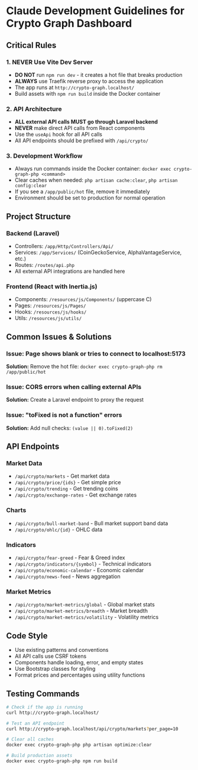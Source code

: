 # Claude Development Guidelines for Crypto Graph Dashboard

## Critical Rules

### 1. NEVER Use Vite Dev Server
- **DO NOT** run `npm run dev` - it creates a hot file that breaks production
- **ALWAYS** use Traefik reverse proxy to access the application
- The app runs at `http://crypto-graph.localhost/`
- Build assets with `npm run build` inside the Docker container

### 2. API Architecture
- **ALL external API calls MUST go through Laravel backend**
- **NEVER** make direct API calls from React components
- Use the `useApi` hook for all API calls
- All API endpoints should be prefixed with `/api/crypto/`

### 3. Development Workflow
- Always run commands inside the Docker container: `docker exec crypto-graph-php <command>`
- Clear caches when needed: `php artisan cache:clear`, `php artisan config:clear`
- If you see a `/app/public/hot` file, remove it immediately
- Environment should be set to production for normal operation

## Project Structure

### Backend (Laravel)
- Controllers: `/app/Http/Controllers/Api/`
- Services: `/app/Services/` (CoinGeckoService, AlphaVantageService, etc.)
- Routes: `/routes/api.php`
- All external API integrations are handled here

### Frontend (React with Inertia.js)
- Components: `/resources/js/Components/` (uppercase C)
- Pages: `/resources/js/Pages/`
- Hooks: `/resources/js/hooks/`
- Utils: `/resources/js/utils/`

## Common Issues & Solutions

### Issue: Page shows blank or tries to connect to localhost:5173
**Solution:** Remove the hot file: `docker exec crypto-graph-php rm /app/public/hot`

### Issue: CORS errors when calling external APIs
**Solution:** Create a Laravel endpoint to proxy the request

### Issue: "toFixed is not a function" errors
**Solution:** Add null checks: `(value || 0).toFixed(2)`

## API Endpoints

### Market Data
- `/api/crypto/markets` - Get market data
- `/api/crypto/price/{ids}` - Get simple price
- `/api/crypto/trending` - Get trending coins
- `/api/crypto/exchange-rates` - Get exchange rates

### Charts
- `/api/crypto/bull-market-band` - Bull market support band data
- `/api/crypto/ohlc/{id}` - OHLC data

### Indicators
- `/api/crypto/fear-greed` - Fear & Greed index
- `/api/crypto/indicators/{symbol}` - Technical indicators
- `/api/crypto/economic-calendar` - Economic calendar
- `/api/crypto/news-feed` - News aggregation

### Market Metrics
- `/api/crypto/market-metrics/global` - Global market stats
- `/api/crypto/market-metrics/breadth` - Market breadth
- `/api/crypto/market-metrics/volatility` - Volatility metrics

## Code Style
- Use existing patterns and conventions
- All API calls use CSRF tokens
- Components handle loading, error, and empty states
- Use Bootstrap classes for styling
- Format prices and percentages using utility functions

## Testing Commands
```bash
# Check if the app is running
curl http://crypto-graph.localhost/

# Test an API endpoint
curl http://crypto-graph.localhost/api/crypto/markets?per_page=10

# Clear all caches
docker exec crypto-graph-php php artisan optimize:clear

# Build production assets
docker exec crypto-graph-php npm run build
```